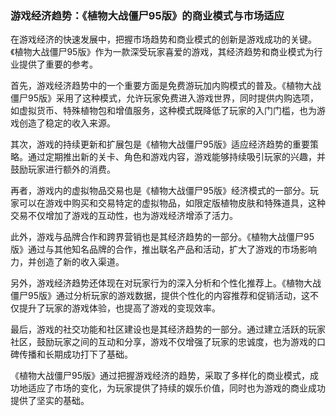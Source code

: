 ### 游戏经济趋势：《植物大战僵尸95版》的商业模式与市场适应

在游戏经济的快速发展中，把握市场趋势和商业模式的创新是游戏成功的关键。《植物大战僵尸95版》作为一款深受玩家喜爱的游戏，其经济趋势和商业模式为行业提供了重要的参考。

首先，游戏经济趋势中的一个重要方面是免费游玩加内购模式的普及。《植物大战僵尸95版》采用了这种模式，允许玩家免费进入游戏世界，同时提供内购选项，如虚拟货币、特殊植物包和增值服务，这种模式既降低了玩家的入门门槛，也为游戏创造了稳定的收入来源。

其次，游戏的持续更新和扩展包是《植物大战僵尸95版》适应经济趋势的重要策略。通过定期推出新的关卡、角色和游戏内容，游戏能够持续吸引玩家的兴趣，并鼓励玩家进行额外的消费。

再者，游戏内的虚拟物品交易也是《植物大战僵尸95版》经济模式的一部分。玩家可以在游戏中购买和交易特定的虚拟物品，如限定版植物皮肤和特殊道具，这种交易不仅增加了游戏的互动性，也为游戏经济增添了活力。

此外，游戏与品牌合作和跨界营销也是其经济趋势的一部分。《植物大战僵尸95版》通过与其他知名品牌的合作，推出联名产品和活动，扩大了游戏的市场影响力，并创造了新的收入渠道。

另外，游戏经济趋势还体现在对玩家行为的深入分析和个性化推荐上。《植物大战僵尸95版》通过分析玩家的游戏数据，提供个性化的内容推荐和促销活动，这不仅提升了玩家的游戏体验，也提高了游戏的变现效率。

最后，游戏的社交功能和社区建设也是其经济趋势的一部分。通过建立活跃的玩家社区，鼓励玩家之间的互动和分享，游戏不仅增强了玩家的忠诚度，也为游戏的口碑传播和长期成功打下了基础。

《植物大战僵尸95版》通过把握游戏经济的趋势，采取了多样化的商业模式，成功地适应了市场的变化，为玩家提供了持续的娱乐价值，同时也为游戏的商业成功提供了坚实的基础。